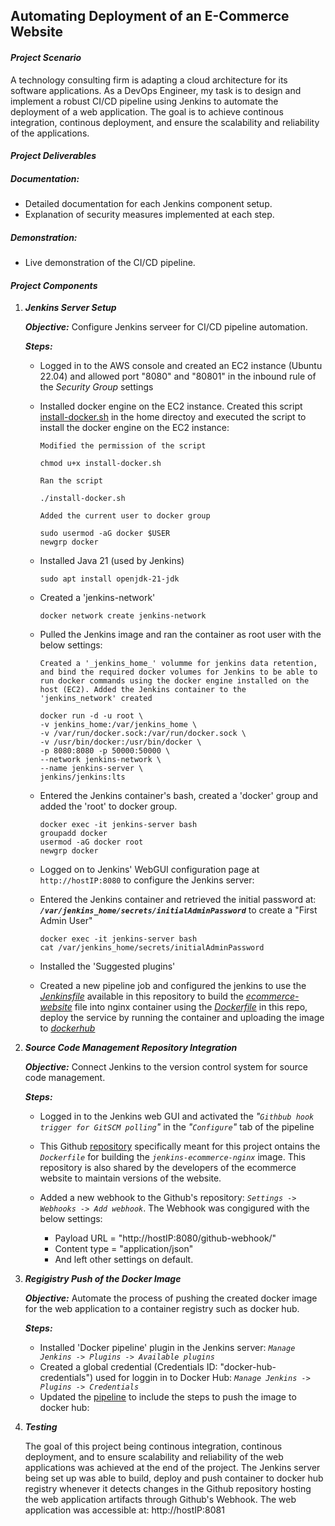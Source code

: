 ## Automating Deployment of an E-Commerce Website

#### _Project Scenario_
A technology consulting firm is adapting a cloud architecture for its software applications. As a DevOps Engineer, my task is to design and implement a robust CI/CD pipeline using Jenkins to automate the deployment of a web application. The goal is to achieve continous integration, continous deployment, and ensure the scalability and reliability of the applications.

#### _Project Deliverables_
##### Documentation:

  - Detailed documentation for each Jenkins component setup.
  - Explanation of security measures implemented at each step.
##### Demonstration:

  - Live demonstration of the CI/CD pipeline.

#### _Project Components_

1. **_Jenkins Server Setup_** <br>

   **_Objective:_** Configure Jenkins serveer for CI/CD pipeline automation. <br>
   
   **_Steps:_**
   
   - Logged in to the AWS console and created an EC2 instance (Ubuntu 22.04) and allowed port "8080" and "80801" in the inbound rule of the _Security Group_ settings
   - Installed docker engine on the EC2 instance. Created this script [install-docker.sh](install-docker.sh) in the home directoy and executed the script to install the docker engine on the EC2 instance:
     
     `Modified the permission of the script`
     ```
     chmod u+x install-docker.sh
     ```
     `Ran the script`
     ```
     ./install-docker.sh
     ```
     `Added the current user to docker group`
     ```
     sudo usermod -aG docker $USER
     newgrp docker
     ```
   - Installed Java 21 (used by Jenkins)
     ```
     sudo apt install openjdk-21-jdk
     ```
   - Created a 'jenkins-network'
     ```
     docker network create jenkins-network
     ```
   - Pulled the Jenkins image and ran the container as root user with the below settings:
     
     `Created a '_jenkins_home_' volumme for jenkins data retention, and bind the required docker volumes for Jenkins to be able to run docker commands using the docker engine installed on the host (EC2). Added the Jenkins container to the 'jenkins_network' created`
     ```
     docker run -d -u root \
     -v jenkins_home:/var/jenkins_home \
     -v /var/run/docker.sock:/var/run/docker.sock \
     -v /usr/bin/docker:/usr/bin/docker \
     -p 8080:8080 -p 50000:50000 \
     --network jenkins-network \
     --name jenkins-server \
     jenkins/jenkins:lts
     ```
   - Entered the Jenkins container's bash, created a 'docker' group and added the 'root' to docker group.
     ```
     docker exec -it jenkins-server bash
     groupadd docker
     usermod -aG docker root
     newgrp docker
     ```
   - Logged on to Jenkins' WebGUI configuration page at `http://hostIP:8080` to configure the Jenkins server:
   - Entered the Jenkins container and retrieved the initial password at: **_`/var/jenkins_home/secrets/initialAdminPassword`_** to create a "First Admin User"
     ```
     docker exec -it jenkins-server bash
     cat /var/jenkins_home/secrets/initialAdminPassword
     ```
   - Installed the 'Suggested plugins'
   - Created a new pipeline job and configured the jenkins to use the [_Jenkinsfile_](https://github.com/isaac-adebayo/jenkins-ecommerce-deploy/blob/main/Jenkinsfile) available in this repository to build the [_ecommerce-website_](https://github.com/isaac-adebayo/jenkins-ecommerce-deploy/tree/main/ecommerce-website) file into nginx container using the [_Dockerfile_](https://github.com/isaac-adebayo/jenkins-ecommerce-deploy/blob/main/Dockerfile) in this repo, deploy the service by running the container and uploading the image to [_dockerhub_](https://hub.docker.com/repository/docker/isaacreg/jenkins-ecomm-nginx/general)

     
3. **_Source Code Management Repository Integration_** <br>

   **_Objective:_** Connect Jenkins to the version control system for source code management. <br>
   
   **_Steps:_** <br>

   - Logged in to the Jenkins web GUI and activated the _"`Githbub hook trigger for GitSCM polling`"_ in the _"`Configure`"_ tab of the pipeline
   
   - This Github [repository](https://github.com/isaac-adebayo/jenkins-ecommerce-deploy.git) specifically meant for this project ontains the _`Dockerfile`_ for building the _`jenkins-ecommerce-nginx`_ image. This repository is also shared by the developers of the ecommerce website to maintain versions of the website.
     
   - Added a new webhook to the Github's repository:  _`Settings -> Webhooks -> Add webhook`_. The Webhook was congigured with the below settings:
       - Payload URL = "http://hostIP:8080/github-webhook/"
       - Content type = "application/json"
       - And left other settings on default.

4. **_Regigistry Push of the Docker Image_**

   **_Objective:_** Automate the process of pushing the created docker image for the web application to a container registry such as docker hub.

   **_Steps:_**

   - Installed 'Docker pipeline' plugin in the Jenkins server: _`Manage Jenkins -> Plugins -> Available plugins`_
   - Created a global credential (Credentials ID: "docker-hub-credentials") used for loggin in to Docker Hub: _`Manage Jenkins -> Plugins -> Credentials`_
   - Updated the [pipeline](https://github.com/isaac-adebayo/jenkins-ecommerce-deploy/blob/main/Jenkinsfile) to include the steps to push the image to docker hub:

5. _**Testing**_

   The goal of this project being continous integration, continous deployment, and to ensure scalability and reliability of the web applications was achieved at the end of the project. The Jenkins server being set up was able to build, deploy and push container to docker hub registry whenever it detects changes in the Github repository hosting the web application artifacts through Github's Webhook. The web application was accessible at: http://hostIP:8081
   
